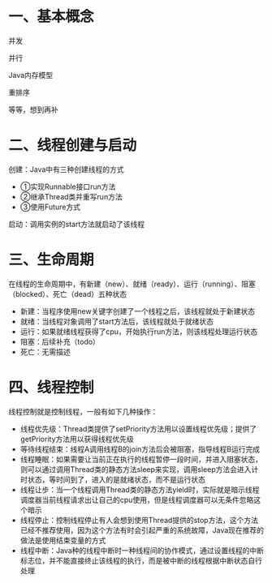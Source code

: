 # 一、基本概念
并发

并行

Java内存模型

重排序

等等，想到再补

# 二、线程创建与启动

创建：Java中有三种创建线程的方式
- ①实现Runnable接口run方法
- ②继承Thread类并重写run方法
- ③使用Future方式

启动：调用实例的start方法就启动了该线程

# 三、生命周期
在线程的生命周期中，有新建（new）、就绪（ready）、运行（running）、阻塞（blocked）、死亡（dead）五种状态
- 新建：当程序使用new关键字创建了一个线程之后，该线程就处于新建状态
- 就绪：当线程对象调用了start方法后，该线程就处于就绪状态
- 运行：如果就绪线程获得了cpu，开始执行run方法，则该线程处理运行状态
- 阻塞：后续补充（todo）
- 死亡：无需描述

# 四、线程控制

线程控制就是控制线程，一般有如下几种操作：
- 线程优先级：Thread类提供了setPriority方法用以设置线程优先级；提供了getPriority方法用以获得线程优先级
- 等待线程结束：线程A调用线程B的join方法后会被阻塞，指导线程B运行完成
- 线程睡眠：如果需要让当前正在执行的线程暂停一段时间，并进入阻塞状态，则可以通过调用Thread类的静态方法sleep来实现，调用sleep方法会进入计时状态，等时间到了，进入的是就绪状态，而不是运行状态
- 线程让步：当一个线程调用Thread类的静态方法yield时，实际就是暗示线程调度器当前线程请求出让自己的cpu使用，但是线程调度器可以无条件忽略这个暗示
- 线程停止：控制线程停止有人会想到使用Thread提供的stop方法，这个方法已经不推荐使用，因为这个方法有时会引起严重的系统故障，Java现在推荐的做法是使用结束变量的方式
- 线程中断：Java种的线程中断时一种线程间的协作模式，通过设置线程的中断标志位，并不能直接终止该线程的执行，而是被中断的线程根据中断状态自行处理

